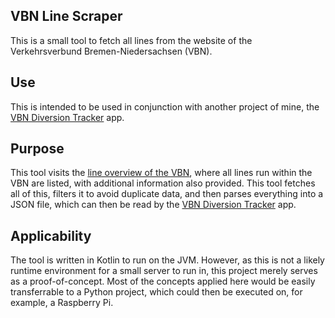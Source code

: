 ## VBN Line Scraper
This is a small tool to fetch all lines from the website of the Verkehrsverbund Bremen-Niedersachsen (VBN).

## Use
This is intended to be used in conjunction with another project of mine, the [VBN Diversion Tracker](https://github.com/denizk0461/vbn-diversion-tracker) app.

## Purpose
This tool visits the [line overview of the VBN](https://www.vbn.de/service/linienfahrplaene), where all lines run within the VBN are listed, with additional information also provided. This tool fetches all of this, filters it to avoid duplicate data, and then parses everything into a JSON file, which can then be read by the [VBN Diversion Tracker](https://github.com/denizk0461/vbn-diversion-tracker) app.

## Applicability
The tool is written in Kotlin to run on the JVM. However, as this is not a likely runtime environment for a small server to run in, this project merely serves as a proof-of-concept. Most of the concepts applied here would be easily transferrable to a Python project, which could then be executed on, for example, a Raspberry Pi.